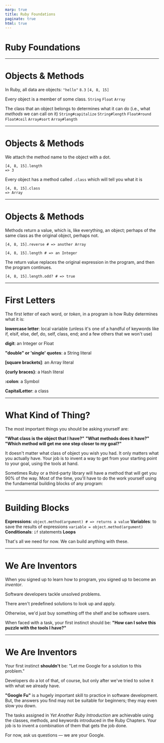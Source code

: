 ```yaml
---
marp: true
title: Ruby Foundations
paginate: true
html: true
---
```


# Ruby Foundations

---
# Objects & Methods

In Ruby, all data are objects:
`​"hello"` `8.3` `[4, 8, 15]`

Every object is a member of some class.
`​String` `Float` `Array`

The class that an object belongs to determines what it can do
(i.e., what *methods* we can call on it)
`String#capitalize` `String#length` `Float#round` `Float#ceil` `Array#sort` `Array#length`

---
# Objects & Methods

We attach the method name to the object with a dot.
```
[4, 8, 15].length
=> 3
```

Every object has a method called `.class` which will tell you what it is
```
[4, 8, 15].class
=> Array
```

---
# Objects & Methods

Methods return a value, which is, like everything, an object; perhaps of the same class as the original object, perhaps not.

`[4, 8, 15].reverse # => another Array`

`[4, 8, 15].length # => an Integer`

The return value replaces the original expression in the program, and then the program continues.

`[4, 8, 15].length.odd? # => true`


---
# First Letters
The first letter of each word, or *token*, in a program is how Ruby determines what it is:

**lowercase letter**: local variable
(unless it's one of a handful of keywords like if, elsif, else, def, do, self, class, end; and a few others that we won't use)

**digit**: an Integer or Float

**"double" or 'single' quotes**: a String literal

**[square brackets]**: an Array literal

**{curly braces}**: a Hash literal

**:colon**: a Symbol

**CapitalLetter**: a class

---
# What Kind of Thing?
The most important things you should be asking yourself are:

**"What class is the object that I have?"**
**"What methods does it have?"**
**"Which method will get me one step closer to my goal?"**

It doesn't matter what class of object you wish you had. It only matters what you actually have. Your job is to invent a way to get from your starting point to your goal, using the tools at hand.

Sometimes Ruby or a third-party library will have a method that will get you 90% of the way. Most of the time, you'll have to do the work yourself using the fundamental building blocks of any program:

---
# Building Blocks

**Expressions**: `object.method(argument) # => returns a value`
**Variables**: to save the results of expressions `variable = object.method(argument)`
**Conditionals**: `if` statements
**Loops**

That's all we need for now. We can build anything with these.

<!-- There are other tools that will let us be more concise; but we first just want to make things work, as simply and as readably as possible. It's okay if the program is long, as long as it's clear. -->

---
# We Are Inventors
When you signed up to learn how to program, you signed up to become an *inventor*.

Software developers tackle unsolved problems.

There aren't predefined solutions to look up and apply.

Otherwise, we'd just buy something off the shelf and be software users.
<!-- Much cheaper, if a solution to your problem already exists -->

When faced with a task, your first instinct should be: **"How can I solve this puzzle with the tools I have?"**

---
# We Are Inventors

Your first instinct **shouldn't** be: "Let me Google for a solution to this problem." 

Developers do a lot of that, of course, but only after we've tried to solve it with what we already have.

**"Google Fu"** is a hugely important skill to practice in software development. But, the answers you find may not be suitable for beginners; they may even slow you down.

The tasks assigned in *Yet Another Ruby Introduction* are achievable using the classes, methods, and keywords introduced in the Ruby Chapters. Your job is to invent a combination of them that gets the job done.

For now, ask us questions — we are your Google.
